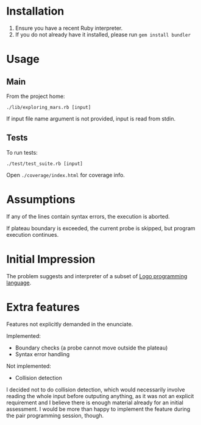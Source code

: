 # Installation

1. Ensure you have a recent Ruby interpreter.
2. If you do not already have it installed, please run `gem install bundler`

# Usage

## Main

From the project home:
```
./lib/exploring_mars.rb [input]
```

If input file name argument is not provided, input is read from stdin.

## Tests

To run tests:
```
./test/test_suite.rb [input]
```

Open `./coverage/index.html` for coverage info.

# Assumptions

If any of the lines contain syntax errors, the execution is aborted.

If plateau boundary is exceeded, the current probe is skipped, but program
execution continues.

# Initial Impression

The problem suggests and interpreter of a subset of [Logo programming language](https://simple.wikipedia.org/wiki/Logo_(programming_language)).

# Extra features

Features not explicitly demanded in the enunciate.

Implemented:
* Boundary checks (a probe cannot move outside the plateau)
* Syntax error handling

Not implemented:
* Collision detection

I decided not to do collision detection, which would necessarily involve
reading the whole input before outputing anything, as it was not an explicit
requirement and I believe there is enough material already for an initial
assessment. I would be more than happy to implement the feature during the pair
programming session, though.
